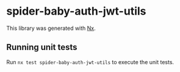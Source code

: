 # spider-baby-auth-jwt-utils

This library was generated with [Nx](https://nx.dev).

## Running unit tests

Run `nx test spider-baby-auth-jwt-utils` to execute the unit tests.
